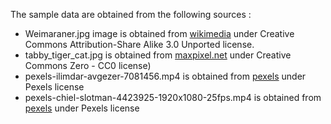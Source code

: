 
[//]: # "SPDX-FileCopyrightText: Copyright (c) 2022-2023 NVIDIA CORPORATION & AFFILIATES. All rights reserved."
[//]: # "SPDX-License-Identifier: Apache-2.0"
[//]: # ""
[//]: # "Licensed under the Apache License, Version 2.0 (the 'License');"
[//]: # "you may not use this file except in compliance with the License."
[//]: # "You may obtain a copy of the License at"
[//]: # "http://www.apache.org/licenses/LICENSE-2.0"
[//]: # ""
[//]: # "Unless required by applicable law or agreed to in writing, software"
[//]: # "distributed under the License is distributed on an 'AS IS' BASIS"
[//]: # "WITHOUT WARRANTIES OR CONDITIONS OF ANY KIND, either express or implied."
[//]: # "See the License for the specific language governing permissions and"
[//]: # "limitations under the License."

The sample data are obtained from the following sources :

- Weimaraner.jpg image is obtained from [wikimedia](https://commons.wikimedia.org/wiki/File:Baegle_dwa.jpg) under Creative Commons Attribution-Share Alike 3.0 Unported license.
- tabby_tiger_cat.jpg is obtained from [maxpixel.net](https://www.maxpixel.net/Cute-Kitten-Cat-Tabby-Animals-Outdoors-Pets-1506960) under Creative Commons Zero - CC0 license)
- pexels-ilimdar-avgezer-7081456.mp4 is obtained from [pexels](https://www.pexels.com/video/video-of-a-lazy-cat-while-closing-its-eyes-7081456/) under Pexels license
- pexels-chiel-slotman-4423925-1920x1080-25fps.mp4  is obtained from [pexels](https://www.pexels.com/video/man-in-white-shirt-walking-in-slow-motion-4423925/) under Pexels license
